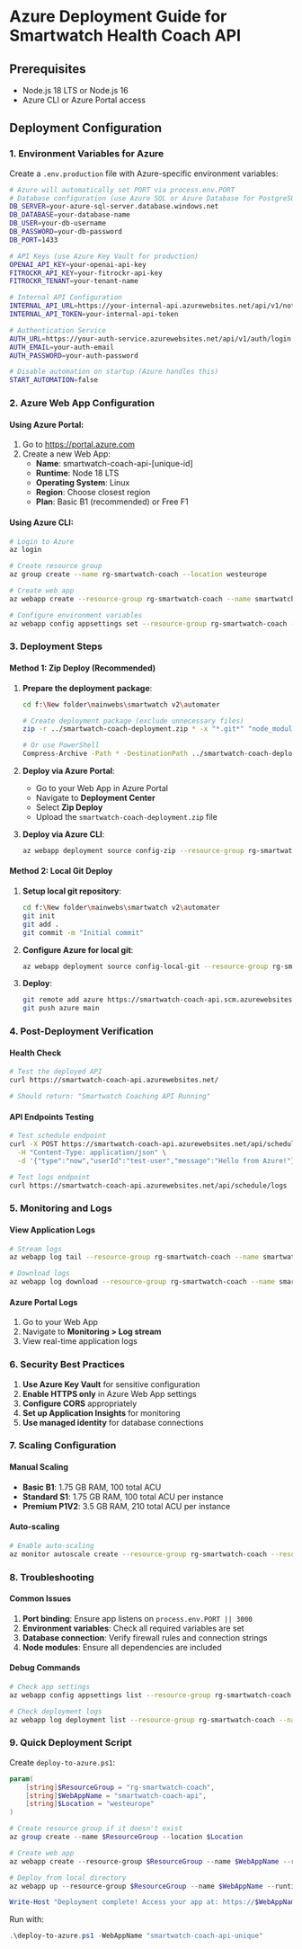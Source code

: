 # Azure Deployment Guide for Smartwatch Health Coach API

## Prerequisites
- Node.js 18 LTS or Node.js 16
- Azure CLI or Azure Portal access

## Deployment Configuration

### 1. Environment Variables for Azure
Create a `.env.production` file with Azure-specific environment variables:

```bash
# Azure will automatically set PORT via process.env.PORT
# Database configuration (use Azure SQL or Azure Database for PostgreSQL)
DB_SERVER=your-azure-sql-server.database.windows.net
DB_DATABASE=your-database-name
DB_USER=your-db-username
DB_PASSWORD=your-db-password
DB_PORT=1433

# API Keys (use Azure Key Vault for production)
OPENAI_API_KEY=your-openai-api-key
FITROCKR_API_KEY=your-fitrockr-api-key
FITROCKR_TENANT=your-tenant-name

# Internal API Configuration
INTERNAL_API_URL=https://your-internal-api.azurewebsites.net/api/v1/notification/send-notification-to-driver
INTERNAL_API_TOKEN=your-internal-api-token

# Authentication Service
AUTH_URL=https://your-auth-service.azurewebsites.net/api/v1/auth/login
AUTH_EMAIL=your-auth-email
AUTH_PASSWORD=your-auth-password

# Disable automation on startup (Azure handles this)
START_AUTOMATION=false
```

### 2. Azure Web App Configuration

#### Using Azure Portal:
1. Go to https://portal.azure.com
2. Create a new Web App:
   - **Name**: smartwatch-coach-api-[unique-id]
   - **Runtime**: Node 18 LTS
   - **Operating System**: Linux
   - **Region**: Choose closest region
   - **Plan**: Basic B1 (recommended) or Free F1

#### Using Azure CLI:
```bash
# Login to Azure
az login

# Create resource group
az group create --name rg-smartwatch-coach --location westeurope

# Create web app
az webapp create --resource-group rg-smartwatch-coach --name smartwatch-coach-api --runtime "NODE|18-lts"

# Configure environment variables
az webapp config appsettings set --resource-group rg-smartwatch-coach --name smartwatch-coach-api --settings "DB_SERVER=your-server.database.windows.net" "DB_DATABASE=your-db" "DB_USER=your-user" "DB_PASSWORD=your-password" "OPENAI_API_KEY=your-key" "FITROCKR_API_KEY=your-key" "START_AUTOMATION=false"
```

### 3. Deployment Steps

#### Method 1: Zip Deploy (Recommended)

1. **Prepare the deployment package**:
   ```bash
   cd f:\New folder\mainwebs\smartwatch v2\automater
   
   # Create deployment package (exclude unnecessary files)
   zip -r ../smartwatch-coach-deployment.zip * -x "*.git*" "node_modules/*" "*.env" "*.gradle*" "app/*" "gradle*" "build.gradle.kts" "gradlew*" "settings.gradle.kts" "local.properties" "*.txt" "*.md"
   
   # Or use PowerShell
   Compress-Archive -Path * -DestinationPath ../smartwatch-coach-deployment.zip
   ```

2. **Deploy via Azure Portal**:
   - Go to your Web App in Azure Portal
   - Navigate to **Deployment Center**
   - Select **Zip Deploy**
   - Upload the `smartwatch-coach-deployment.zip` file

3. **Deploy via Azure CLI**:
   ```bash
   az webapp deployment source config-zip --resource-group rg-smartwatch-coach --name smartwatch-coach-api --src ../smartwatch-coach-deployment.zip
   ```

#### Method 2: Local Git Deploy

1. **Setup local git repository**:
   ```bash
   cd f:\New folder\mainwebs\smartwatch v2\automater
   git init
   git add .
   git commit -m "Initial commit"
   ```

2. **Configure Azure for local git**:
   ```bash
   az webapp deployment source config-local-git --resource-group rg-smartwatch-coach --name smartwatch-coach-api
   ```

3. **Deploy**:
   ```bash
   git remote add azure https://smartwatch-coach-api.scm.azurewebsites.net:443/smartwatch-coach-api.git
   git push azure main
   ```

### 4. Post-Deployment Verification

#### Health Check
```bash
# Test the deployed API
curl https://smartwatch-coach-api.azurewebsites.net/

# Should return: "Smartwatch Coaching API Running"
```

#### API Endpoints Testing
```bash
# Test schedule endpoint
curl -X POST https://smartwatch-coach-api.azurewebsites.net/api/schedule/schedule \
  -H "Content-Type: application/json" \
  -d '{"type":"now","userId":"test-user","message":"Hello from Azure!"}'

# Test logs endpoint
curl https://smartwatch-coach-api.azurewebsites.net/api/schedule/logs
```

### 5. Monitoring and Logs

#### View Application Logs
```bash
# Stream logs
az webapp log tail --resource-group rg-smartwatch-coach --name smartwatch-coach-api

# Download logs
az webapp log download --resource-group rg-smartwatch-coach --name smartwatch-coach-api
```

#### Azure Portal Logs
1. Go to your Web App
2. Navigate to **Monitoring > Log stream**
3. View real-time application logs

### 6. Security Best Practices

1. **Use Azure Key Vault** for sensitive configuration
2. **Enable HTTPS only** in Azure Web App settings
3. **Configure CORS** appropriately
4. **Set up Application Insights** for monitoring
5. **Use managed identity** for database connections

### 7. Scaling Configuration

#### Manual Scaling
- **Basic B1**: 1.75 GB RAM, 100 total ACU
- **Standard S1**: 1.75 GB RAM, 100 total ACU per instance
- **Premium P1V2**: 3.5 GB RAM, 210 total ACU per instance

#### Auto-scaling
```bash
# Enable auto-scaling
az monitor autoscale create --resource-group rg-smartwatch-coach --resource smartwatch-coach-api --resource-type Microsoft.Web/sites --name autoscale-settings --min-count 1 --max-count 3 --count 1
```

### 8. Troubleshooting

#### Common Issues
1. **Port binding**: Ensure app listens on `process.env.PORT || 3000`
2. **Environment variables**: Check all required variables are set
3. **Database connection**: Verify firewall rules and connection strings
4. **Node modules**: Ensure all dependencies are included

#### Debug Commands
```bash
# Check app settings
az webapp config appsettings list --resource-group rg-smartwatch-coach --name smartwatch-coach-api

# Check deployment logs
az webapp log deployment list --resource-group rg-smartwatch-coach --name smartwatch-coach-api
```

### 9. Quick Deployment Script

Create `deploy-to-azure.ps1`:
```powershell
param(
    [string]$ResourceGroup = "rg-smartwatch-coach",
    [string]$WebAppName = "smartwatch-coach-api",
    [string]$Location = "westeurope"
)

# Create resource group if it doesn't exist
az group create --name $ResourceGroup --location $Location

# Create web app
az webapp create --resource-group $ResourceGroup --name $WebAppName --runtime "NODE|18-lts"

# Deploy from local directory
az webapp up --resource-group $ResourceGroup --name $WebAppName --runtime "NODE|18-lts"

Write-Host "Deployment complete! Access your app at: https://$WebAppName.azurewebsites.net"
```

Run with:
```powershell
.\deploy-to-azure.ps1 -WebAppName "smartwatch-coach-api-unique"
```